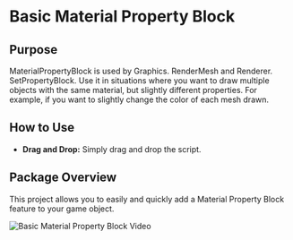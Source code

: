 # Basic Material Property Block

## Purpose
MaterialPropertyBlock is used by Graphics. RenderMesh and Renderer. SetPropertyBlock. Use it in situations where you want to draw multiple objects with the same material, but slightly different properties. For example, if you want to slightly change the color of each mesh drawn.

## How to Use
- **Drag and Drop:** Simply drag and drop the script.

## Package Overview
This project allows you to easily and quickly add a Material Property Block feature to your game object.

![Basic Material Property Block Video](https://github.com/safakgulpinar/BasicMaterialPropertyBlock/assets/90358778/8cce32b1-c6f0-427b-8255-a59ba942f019)





